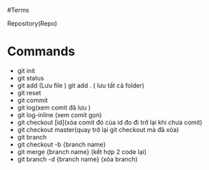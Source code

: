 #Terms

Repository(Repo)

# Commands
- git init
- git status
- git add (Lưu file ) git add . ( lưu tất cả folder)
- git reset
- git commit
- git log(xem comit đã lưu )
- git log-inline (xem comit gọn)
- git checkout [id](xóa comit đó của id đo đi trở lại khi chưa comit)
- git checkout master(quay trở lại git checkout mà đã xóa)
- git branch 
- git checkout -b {branch name}
- git merge {branch name} (kết hợp 2 code lại)
- git branch -d {branch name} (xóa branch)
